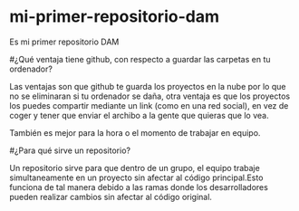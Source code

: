 # mi-primer-repositorio-dam
Es mi primer repositorio DAM

#¿Qué ventaja tiene github, con respecto a guardar las carpetas en tu ordenador?

Las ventajas son que github te guarda los proyectos en la nube por lo que no se eliminaran si tu ordenador se daña, otra ventaja es que los proyectos los puedes compartir mediante un link (como en una red social), en vez de coger y tener que enviar el archibo a la gente que quieras que lo vea.

También es mejor para la hora o el momento de trabajar en equipo.

#¿Para qué sirve un repositorio?

Un repositorio sirve para que dentro de un grupo, el equipo trabaje simultaneamente en un proyecto sin afectar al código principal.Esto funciona de tal manera debido a las ramas donde los desarrolladores pueden realizar cambios sin afectar al código original.
